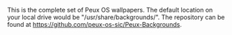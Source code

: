 This is the complete set of Peux OS wallpapers. 
The default location on your local drive would be "/usr/share/backgrounds/". 
The repository can be found at https://github.com/peux-os-sic/Peux-Backgrounds.
